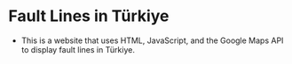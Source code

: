 # Fault Lines in Türkiye
  * This is a website that uses HTML, JavaScript, and the Google Maps API to display fault lines in Türkiye.
